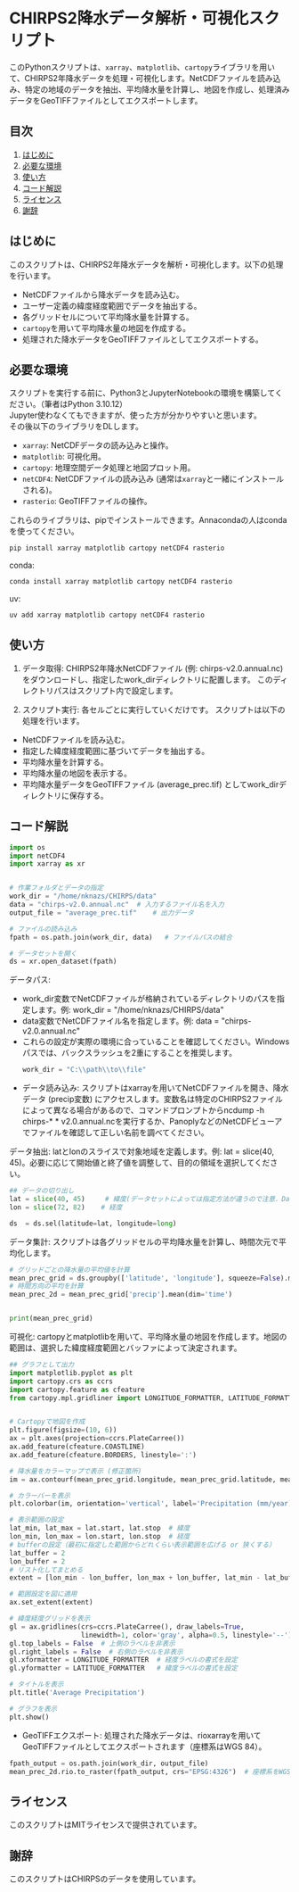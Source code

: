 # CHIRPS2降水データ解析・可視化スクリプト

このPythonスクリプトは、`xarray`、`matplotlib`、`cartopy`ライブラリを用いて、CHIRPS2年降水データを処理・可視化します。NetCDFファイルを読み込み、特定の地域のデータを抽出、平均降水量を計算し、地図を作成し、処理済みデータをGeoTIFFファイルとしてエクスポートします。

## 目次

1. [はじめに](#はじめに)
2. [必要な環境](#必要な環境)
3. [使い方](#使い方)
4. [コード解説](#コード解説)
5. [ライセンス](#ライセンス)
6. [謝辞](#謝辞)

## はじめに

このスクリプトは、CHIRPS2年降水データを解析・可視化します。以下の処理を行います。

* NetCDFファイルから降水データを読み込む。
* ユーザー定義の緯度経度範囲でデータを抽出する。
* 各グリッドセルについて平均降水量を計算する。
* `cartopy`を用いて平均降水量の地図を作成する。
* 処理された降水データをGeoTIFFファイルとしてエクスポートする。  

## 必要な環境

スクリプトを実行する前に、Python3とJupyterNotebookの環境を構築してください。（筆者はPython 3.10.12）  
Jupyter使わなくてもできますが、使った方が分かりやすいと思います。  
その後以下のライブラリをDLします。  

* `xarray`: NetCDFデータの読み込みと操作。
* `matplotlib`: 可視化用。
* `cartopy`: 地理空間データ処理と地図プロット用。
* `netCDF4`: NetCDFファイルの読み込み (通常は`xarray`と一緒にインストールされる)。
* `rasterio`: GeoTIFFファイルの操作。

これらのライブラリは、pipでインストールできます。Annacondaの人はcondaを使ってください。

```bash
pip install xarray matplotlib cartopy netCDF4 rasterio
```

conda: 
```bash
conda install xarray matplotlib cartopy netCDF4 rasterio
```

uv:
```bash
uv add xarray matplotlib cartopy netCDF4 rasterio
```

## 使い方

1. データ取得: CHIRPS2年降水NetCDFファイル (例: chirps-v2.0.annual.nc) をダウンロードし、指定したwork_dirディレクトリに配置します。  このディレクトリパスはスクリプト内で設定します。

2. スクリプト実行: 各セルごとに実行していくだけです。
スクリプトは以下の処理を行います。

* NetCDFファイルを読み込む。
* 指定した緯度経度範囲に基づいてデータを抽出する。
* 平均降水量を計算する。
* 平均降水量の地図を表示する。
* 平均降水量データをGeoTIFFファイル (average_prec.tif) としてwork_dirディレクトリに保存する。

## コード解説
```Python
import os
import netCDF4
import xarray as xr


# 作業フォルダとデータの指定
work_dir = "/home/nknazs/CHIRPS/data"
data = "chirps-v2.0.annual.nc"  # 入力するファイル名を入力
output_file = "average_prec.tif"    # 出力データ

# ファイルの読み込み
fpath = os.path.join(work_dir, data)   # ファイルパスの結合

# データセットを開く
ds = xr.open_dataset(fpath)
```

データパス:
* work_dir変数でNetCDFファイルが格納されているディレクトリのパスを指定します。例: work_dir = "/home/nknazs/CHIRPS/data"
* data変数でNetCDFファイル名を指定します。例: data = "chirps-v2.0.annual.nc"
* これらの設定が実際の環境に合っていることを確認してください。Windowsパスでは、バックスラッシュを2重にすることを推奨します。
  ```Python
  work_dir = "C:\\path\\to\\file"
  ```
* データ読み込み: スクリプトはxarrayを用いてNetCDFファイルを開き、降水データ (precip変数) にアクセスします。変数名は特定のCHIRPS2ファイルによって異なる場合があるので、コマンドプロンプトからncdump -h chirps-* * v2.0.annual.ncを実行するか、PanoplyなどのNetCDFビューアでファイルを確認して正しい名前を調べてください。  


データ抽出: latとlonのスライスで対象地域を定義します。例: lat = slice(40, 45)。必要に応じて開始値と終了値を調整して、目的の領域を選択してください。
```Python
## データの切り出し
lat = slice(40, 45)     # 緯度(データセットによっては指定方法が違うので注意．DatasetのCoordinatesを確認)
lon = slice(72, 82)    # 経度

ds  = ds.sel(latitude=lat, longitude=long)
```

データ集計: スクリプトは各グリッドセルの平均降水量を計算し、時間次元で平均化します。

```Python
# グリッドごとの降水量の平均値を計算
mean_prec_grid = ds.groupby(['latitude', 'longitude'], squeeze=False).mean()
# 時間方向の平均を計算
mean_prec_2d = mean_prec_grid['precip'].mean(dim='time')


print(mean_prec_grid)
```


可視化: cartopyとmatplotlibを用いて、平均降水量の地図を作成します。地図の範囲は、選択した緯度経度範囲とバッファによって決定されます。

```Python
## グラフとして出力
import matplotlib.pyplot as plt
import cartopy.crs as ccrs
import cartopy.feature as cfeature
from cartopy.mpl.gridliner import LONGITUDE_FORMATTER, LATITUDE_FORMATTER


# Cartopyで地図を作成
plt.figure(figsize=(10, 6))
ax = plt.axes(projection=ccrs.PlateCarree())
ax.add_feature(cfeature.COASTLINE)
ax.add_feature(cfeature.BORDERS, linestyle=':')

# 降水量をカラーマップで表示 (修正箇所)
im = ax.contourf(mean_prec_grid.longitude, mean_prec_grid.latitude, mean_prec_2d, cmap='jet')

# カラーバーを表示
plt.colorbar(im, orientation='vertical', label='Precipitation (mm/year)')

# 表示範囲の設定
lat_min, lat_max = lat.start, lat.stop  # 緯度
lon_min, lon_max = lon.start, lon.stop  # 経度
# bufferの設定（最初に指定した範囲からどれくらい表示範囲を広げる or 狭くする）
lat_buffer = 2
lon_buffer = 2
# リスト化してまとめる
extent = [lon_min - lon_buffer, lon_max + lon_buffer, lat_min - lat_buffer, lat_max + lat_buffer]

# 範囲設定を図に適用
ax.set_extent(extent)

# 緯度経度グリッドを表示
gl = ax.gridlines(crs=ccrs.PlateCarree(), draw_labels=True,
                  linewidth=1, color='gray', alpha=0.5, linestyle='--')
gl.top_labels = False  # 上側のラベルを非表示
gl.right_labels = False  # 右側のラベルを非表示
gl.xformatter = LONGITUDE_FORMATTER  # 経度ラベルの書式を設定
gl.yformatter = LATITUDE_FORMATTER   # 緯度ラベルの書式を設定

# タイトルを表示
plt.title('Average Precipitation')

# グラフを表示
plt.show()
```

* GeoTIFFエクスポート: 処理された降水データは、rioxarrayを用いてGeoTIFFファイルとしてエクスポートされます（座標系はWGS 84）。　


```Python
fpath_output = os.path.join(work_dir, output_file)
mean_prec_2d.rio.to_raster(fpath_output, crs="EPSG:4326")  # 座標系をWGS84に指定
```

## ライセンス
このスクリプトはMITライセンスで提供されています。

## 謝辞
このスクリプトはCHIRPSのデータを使用しています。

